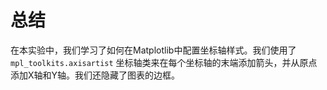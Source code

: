 # 总结

在本实验中，我们学习了如何在Matplotlib中配置坐标轴样式。我们使用了 `mpl_toolkits.axisartist` 坐标轴类来在每个坐标轴的末端添加箭头，并从原点添加X轴和Y轴。我们还隐藏了图表的边框。
